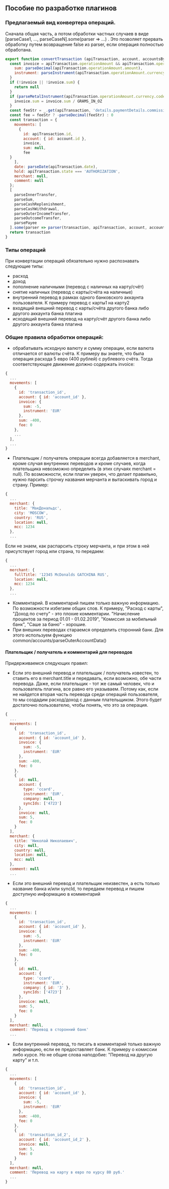 ## Пособие по разработке плагинов

### Предлагаемый вид конвертера операций.
Сначала общая часть, а потом обработки частных случаев в виде [parseCase1, ..., parseCaseN].some(parser => ...) . Это позволяет прервать обработку путем возвращение false из parser, если операция полностью обработана.

```JavaScript
export function convertTransaction (apiTransaction, account, accountsById) {  
  const invoice = apiTransaction.operationAmount && apiTransaction.operationAmount.amount && {  
    sum: parseDecimal(apiTransaction.operationAmount.amount),  
    instrument: parseInstrument(apiTransaction.operationAmount.currency.code)  
  }  
  if (!invoice || !invoice.sum) {  
    return null  
  }  
  if (parseMetalInstrument(apiTransaction.operationAmount.currency.code)) {  
    invoice.sum = invoice.sum / GRAMS_IN_OZ  
  }  
  const feeStr = _.get(apiTransaction, 'details.paymentDetails.commission.amount')  
  const fee = feeStr ? -parseDecimal(feeStr) : 0  
  const transaction = {  
    movements: [  
      {  
        id: apiTransaction.id,  
        account: { id: account.id },  
        invoice,  
        sum: null,  
        fee  
  }  
    ],  
    date: parseDate(apiTransaction.date),  
    hold: apiTransaction.state === 'AUTHORIZATION',  
    merchant: null,  
    comment: null  
  };  
  [  
    parseInnerTransfer,  
    parseSum,  
    parseCashReplenishment,  
    parseCashWithdrawal,  
    parseOuterIncomeTransfer,  
    parseOutcomeTransfer,  
    parsePayee  
  ].some(parser => parser(transaction, apiTransaction, account, accountsById))  
  return transaction  
}
```

### Типы операций
При конвертации операций обязательно нужно распознавать следующие типы:
- расход
- доход
- пополнение наличными (перевод с наличных на карту/счёт)
- снятие наличных (перевод с карты/счёта на наличные)
- внутренний перевод в рамках одного банковского аккаунта пользователя. К примеру перевод с карты1 на карту2
- входящий внешний перевод с карты/счёта другого банка либо другого аккаунта банка плагина
- исходящий внешний перевод на карту/счёт другого банка либо другого аккаунта банка плагина

### Общие правила обработки операций:
- обрабатывать исходную валюту и сумму операции, если валюта отличается от валюты счёта. К примеру вы знаете, что была операция расхода 5 евро (400 рублей) с рублевого счёта. Тогда соответствующее движение должно содержать invoice:
```JavaScript
{
  ...
  movements: [
    {
      id: 'transaction_id',
      account: { id: 'account_id' },
      invoice: {
        sum: -5,
        instrument: 'EUR'
      },
      sum: -400,
      fee: 0
    },
    ...
  ],
  ...
}
```

- Плательщик / получатель операции всегда добавляется в merchant, кроме случая внутренних переводов и кроме случаев, когда плательщика невозможно определить (в этих случаях merchant = null). По возможности, если плагин уверен, что делает правильно, нужно парсить строчку названия мерчанта и вытаскивать город и страну. Пример:
```JavaScript
{
  ...
  merchant: {
    title: 'МакДональдс',
    city: 'MOSCOW',
    country: 'RUS',
    location: null,
    mcc: 1234
  },
  ...
```
Если не знаем, как распарсить строку мерчанта, и при этом в ней присутствует город или страна, то передаем:
```JavaScript
{
  ...
  merchant: {
    fullTitle: '12345 McDonalds GATCHINA RUS',
    location: null,
    mcc: 1234
  },
  ...
```

- Комментарий. В комментарий пишем только важную информацию. По возможности избегаем общих слов. К примеру, "Расход с карты", "Доход по счету" - это плохие комментарии. "Начисление процентов за период 01.01 - 01.02.2019", "Комиссия за мобильный банк", "Саше за баню" - хорошие.
- При внешних переводах стараемся определить сторонний банк. Для этого используем функцию common/accounts/parseOuterAccountData()

#### Плательщик / получатель и комментарий для переводов
 
Придерживаемся следующих правил:
- Если это внешний перевод и плательщик / получатель известен, то ставить его в merchant.title и передавать, если возможно, обе части перевода. Даже, если плательщик - тот же самый человек, что и пользователь плагина, все равно его указываем. Потому как, если не найдется вторая часть перевода среди операций пользователя, то мы создадим расход/доход с данным плательщиком. Этого будет достаточно пользователю, чтобы понять, что это за операция.
```JavaScript
{
  ...
  movements: [
    {
      id: 'transaction_id',
      account: { id: 'account_id' },
      invoice: {
        sum: -5,
        instrument: 'EUR'
      },
      sum: -400,
      fee: 0
    },
    {
      id: null,
      account: { 
        type: 'ccard',
        instrument: 'EUR',
        company: null,
        syncIds: ['4723'] 
      },
      invoice: null,
      sum: 5,
      fee: 0
    }
  ],
  merchant: {
    title: 'Николай Николаевич',
    city: null,
    country: null,
    location: null,
    mcc: null
  },
  comment: null
  ...
```
- Если это внешний перевод и плательщик неизвестен, а есть только название банка и/или syncId, то передаем перевод и пишем доступную информацию в комментарий
```JavaScript
{
  ...
  movements: [
    {
      id: 'transaction_id',
      account: { id: 'account_id' },
      invoice: {
        sum: -5,
        instrument: 'EUR'
      },
      sum: -400,
      fee: 0
    },
    {
      id: null,
      account: { 
        type: 'ccard',
        instrument: 'EUR',
        company: { id: '3' },
        syncIds: ['4723'] 
      },
      invoice: null,
      sum: 5,
      fee: 0
    }
  ],
  merchant: null,
  comment: 'Перевод в сторонний банк'
  ...
```
- Если внутренний перевод, то писать в комментарий только важную информацию, если ее предоставляет банк. К примеру о комиссии либо курсе. Но не общие слова наподобие: "Перевод на другую карту" и т.п.
```JavaScript
{
  ...
  movements: [
    {
      id: 'transaction_id',
      account: { id: 'account_id' },
      invoice: {
        sum: -5,
        instrument: 'EUR'
      },
      sum: -400,
      fee: 0
    },
    {
      id: 'transaction_id_2',
      account: { id: 'account_id_2' },
      invoice: null,
      sum: 5,
      fee: 0
    }
  ],
  merchant: null,
  comment: 'Перевод на карту в евро по курсу 80 руб.'
  ...
}
```

